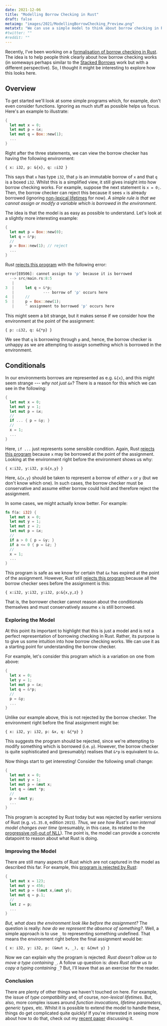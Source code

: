 ```yaml
---
date: 2021-12-06
title: "Modelling Borrow Checking in Rust"
draft: false
metaimg: "images/2021/ModellingBorrowChecking_Preview.png"
metatxt: "We can use a simple model to think about borrow checking in Rust which is surprisingly effective"
#twitter: ""
#reddit: ""
---
```


Recently, I've been working on a [formalisation of borrow checking in
Rust](http://localhost:1313/publications/pea21_toplas/).  The idea is
to help people think clearly about how borrow checking works (in
someways perhaps similar to the [Stacked
Borrows](https://plv.mpi-sws.org/rustbelt/stacked-borrows/) work but
with a different perspective).  So, I thought it might be interesting
to explore how this looks here.

## Overview

To get started we'll look at some simple programs which, for example,
don't even consider functions.  Ignoring as much stuff as possible
helps us focus.  Here's an example to illustrate:

```Rust
{
  let mut x = 0;
  let mut p = &x;
  let mut q = Box::new(1);
  ...
}
```

Right after the three statements, we can view the borrow checker has
having the following environment:


```
{ x: i32, p: &{x}, q: ☐i32 }
```

This says that `x` has type `i32`, that `p` is an immutable borrow of
`x` and that `q` is a boxed `i32`.  Whilst this is a simplified view,
it still gives insight into how borrow checking works.  For example,
suppose the next statement is `x = 0;`.  Then, the borrow checker can
reject this because it sees `x` is already borrowed (ignoring
[non-lexical
lifetimes](https://stackoverflow.com/questions/50251487/what-are-non-lexical-lifetimes)
for now).  _A simple rule is that we cannot assign or modify a
variable which is borrowed in the environment_.

The idea is that the model is as easy as possible to understand.
Let's look at a slightly more interesting example:


```Rust
{
  let mut p = Box::new(0);
  let q = &*p;
  //
  p = Box::new(1); // reject
  ...
}
```

Rust [rejects this program](https://play.rust-lang.org/?version=stable&mode=debug&edition=2021&gist=cce4261e5615b380d1a3aa25d11d13fb) with the following error:

```Rust
error[E0506]: cannot assign to 'p' because it is borrowed
  --> src/main.rs:8:5
   |
3  |     let q = &*p;
   |             --- borrow of 'p' occurs here
4  |     //
5  |     p = Box::new(1);
   |     ^ assignment to borrowed 'p' occurs here
```

This might seem a bit strange, but it makes sense if we consider how
the environment at the point of the assignment:

```
{ p: ☐i32, q: &{*p} }
```

We see that `q` is borrowing through `p` and, hence, the borrow
checker is unhappy as we are attempting to assign something which is
borrowed in the environment.

## Conditionals

In our environments borrows are represented as e.g. `&{x}`, and this
might seem strange --- _why not just `&x`_?  There is a reason for
this which we can see in the following:

```Rust
{
  let mut x = 0;
  let mut y = 1;
  let mut p = &x;
  //
  if ... { p = &y; }
  //
  x = 1;
  ...
}
```

Here, `if ...` just represents some sensible condition.  Again, Rust
[rejects this
program](https://play.rust-lang.org/?version=stable&mode=debug&edition=2021&gist=f15d989a58a533b073b49d6bc25a9ad2)
because `x` may be borrowed at the point of the assignment.  Looking
at the environment right before the environment shows us why:

```
{ x:i32, y:i32, p:&{x,y} }
```

Here, `&{x,y}` should be taken to represent a borrow of _either_ `x`
or `y` (but we don't know which one).  In such cases, the borrow
checker must be conservative and assume either borrow could hold and
therefore reject the assignment.

In some cases, we might actually know better.  For example:

```Rust
fn f(a: i32) {
  let mut x = 0;
  let mut y = 1;
  let mut z = 2;
  let mut p = &x;
  //
  if a > 0 { p = &y; }
  if a <= 0 { p = &z; }
  //
  x = 1;
  ...
}
```

This program is safe as we know for certain that `&x` has expired at
the point of the assignment.  However, Rust still [rejects this
program](https://play.rust-lang.org/?version=stable&mode=debug&edition=2021&gist=e3d6fe0f77e95d40899e67b040044866)
because all the borrow checker sees before the assignment is this:

```
{ x:i32, y:i32, y:i32, p:&{x,y,z} }
```

That is, the borrower checker cannot reason about the conditionals
themselves and must conservatively assume `x` is still borrowed.

### Exploring the Model

At this point its important to highlight that this is just a model and
is not a perfect representation of borrowing checking in Rust.
Rather, its purpose is to give us some intuition into how borrow
checking works.  We can use it as a starting point for understanding
the borrow checker.

For example, let's consider this program which is a variation on one
from above:

```Rust
{
  let x = 0;
  let y = 1;
  let mut p = &x;
  let q = &*p;
  //
  p = &y;
  ...
}
```

Unlike our example above, this is not rejected by the borrow checker.
The environment right before the final assignment might be:

```
{ x: i32, y: i32, p: &x, q: &{*p} }
```

This suggests the program should be rejected, since we're attempting
to modify something which is borrowed (i.e. `p`).  However, the borrow
checker is quite sophisticated and (presumably) realises that `&*p` is
equivalent to `&x`.  

Now things start to get interesting!  Consider the following small
change:

```Rust
{
  let mut x = 0;
  let mut y = 1;
  let mut p = &mut x;
  let q = &mut *p;
  //
  p = &mut y;
  ...
}
```

This program is accepted by Rust today but was rejected by earlier
versions of Rust (e.g. `v1.35.0`, edition `2015`).  _Thus, we see how
Rust's own internal model changes over time_ (presumably, in this
case, its related to the [progressive roll-out of
NLL](https://blog.rust-lang.org/2019/07/04/Rust-1.36.0.html)).  The
point is, the model can provide a concrete datapoint to reason about
what Rust is doing.

### Improving the Model

There are still many aspects of Rust which are not captured in the
model as described this far.  For example, this [program is rejected by
Rust](https://whileydave.com/blob/understanding-partial-moves-in-rust/):

```Rust
{ 
  let mut x = 123;
  let mut y = 456;
  let mut p = (&mut x,&mut y);
  let mut q = p.1;
  //
  let z = p;
  ...
}
```

_But, what does the environment look like before the assignment?_ The
question is really: _how do we represent the absence of something?_.
Well, a simple approach is to use `_` to representing something
undefined.  That means the environment right before the final
assignment would be:

```
{ x: i32, y: i32, p: (&mut x, _), q: &{mut y} }
```

Now we can explain why the program is rejected: _Rust doesn't allow us
to move a type containing `_`_.  A follow up question is: _does Rust
allow us to _copy_ a typing containing `_`_?  But, I'll leave that as
an exercise for the reader.

### Conclusion

There are plenty of other things we haven't touched on here.  For
example, the issue of _type compatibility_ and, of course,
_non-lexical lifetimes_.  But, also, more complex issues around
_function invocations_, _lifetime parameters_, _generic types_, etc.
Whilst it is possible to extend the model to handle these, things do
get complicated quite quickly!  If you're interested in seeing more
about how to do that, check out my [recent
paper](http://localhost:1313/publications/pea21_toplas/) discussing
it.
